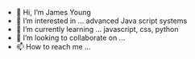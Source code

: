 - 👋 Hi, I’m James Young 
- 👀 I’m interested in ... advanced Java script systems 
- 🌱 I’m currently learning ... javascript, css, python
- 💞️ I’m looking to collaborate on ...
- 📫 How to reach me ...

<!---
Jimmyyoung42/Jimmyyoung42 is a ✨ special ✨ repository because its `README.md` (this file) appears on your GitHub profile.
You can click the Preview link to take a look at your changes.
--->
